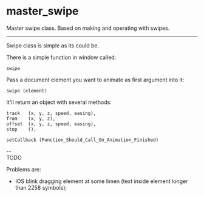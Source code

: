 master_swipe
======

Master swipe class. Based on making and operating with swipes.

___

Swipe class is simple as its could be. 

There is a simple function in window called: 

`swipe`

Pass a document element you want to animate as first argument into it:

`swipe (element)`

It'll return an object with several methods:

	track   (x, y, z, speed, easing),
	from    (x, y, z),
	offset  (x, y, z, speed, easing),
	stop    (),

	setCallback (Function_Should_Call_On_Animation_Finished)
	
--	
TODO

Problems are:

- IOS blink dragging element at some limen (text inside element longer than 2258 symbols);